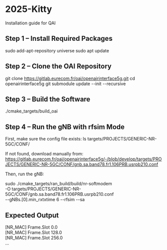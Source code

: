 # 2025-Kitty
Installation guide for QAI

## Step 1 – Install Required Packages

sudo add-apt-repository universe
sudo apt update

## Step 2 – Clone the OAI Repository

git clone https://gitlab.eurecom.fr/oai/openairinterface5g.git
cd openairinterface5g
git submodule update --init --recursive

## Step 3 – Build the Software

./cmake_targets/build_oai

## Step 4 – Run the gNB with rfsim Mode

First, make sure the config file exists:
ls targets/PROJECTS/GENERIC-NR-5GC/CONF/

If not found, download manually from:
https://gitlab.eurecom.fr/oai/openairinterface5g/-/blob/develop/targets/PROJECTS/GENERIC-NR-5GC/CONF/gnb.sa.band78.fr1.106PRB.usrpb210.conf

Then, run the gNB:

sudo ./cmake_targets/ran_build/build/nr-softmodem \
  -O targets/PROJECTS/GENERIC-NR-5GC/CONF/gnb.sa.band78.fr1.106PRB.usrpb210.conf \
  --gNBs.[0].min_rxtxtime 6 --rfsim --sa

## Expected Output

[NR_MAC]   Frame.Slot 0.0  
[NR_MAC]   Frame.Slot 128.0  
[NR_MAC]   Frame.Slot 256.0  
...
